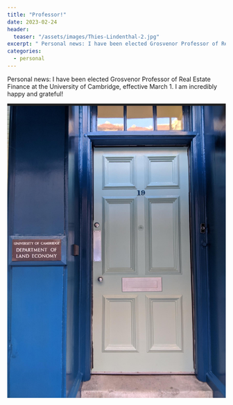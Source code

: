 ```yaml
---
title: "Professor!"
date: 2023-02-24
header:
  teaser: "/assets/images/Thies-Lindenthal-2.jpg"
excerpt: " Personal news: I have been elected Grosvenor Professor of Real Estate Finance at the University of Cambridge"
categories:
  - personal
---
```


 Personal news: I have been elected Grosvenor Professor of Real Estate Finance at the University of Cambridge, effective March 1. I am incredibly happy and grateful!
 
<img src='/assets/images/door.jpeg' />
